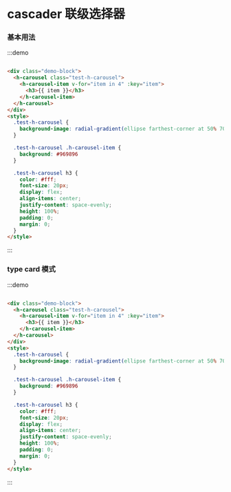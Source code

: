 <script>
  export default {
    data() {
      return {
        selectText: ["请选择省", "请选择市", "请选择区"],
        value1:[],
        data:[{
          name:'浙江1',
          children:[
            {
              name:'杭州1',
              children: [
                {name:'萧山1'},
                {name:'滨江1'},
              ]
            },
            {
              name:'衢州1',
              children: [
                {name:'常山1'},
                {name:'开化1'},
              ]
            }
          ]
        },{
          name:'浙江2',
          children:[
            {
              name:'杭州2',
              children: [
                {name:'萧山2'},
                {name:'滨江2'},
              ]
            }
          ]
        }]
      }
   }
  }
</script>

# cascader 联级选择器

### 基本用法

<template>
	<div>
    <p>当前值：{{value1}}</p>
    <h-cascader clearable :data="data" v-model="value1" placeholder="请选择"/>
  </div>
</template>
<script>
  export default {
    data() {
      return {
        selectText: [],
        value1:[],
        data:[{
          name:'浙江',
          children:[
            {
              name:'杭州',
              children: [
                {name:'萧山'},
                {name:'滨江'},
              ]
            },
            {
              name:'衢州',
              children: [
                {name:'常山'},
                {name:'开化'},
              ]
            }
          ]
        },{
          name:'浙江',
          children:[
            {
              name:'杭州',
              children: [
                {name:'萧山'},
                {name:'滨江'},
              ]
            }
          ]
        }]
      }
   }
  }
</script>

:::demo

```html

<div class="demo-block">
  <h-carousel class="test-h-carousel">
    <h-carousel-item v-for="item in 4" :key="item">
      <h3>{{ item }}</h3>
    </h-carousel-item>
  </h-carousel>
</div>
<style>
  .test-h-carousel {
    background-image: radial-gradient(ellipse farthest-corner at 50% 70%, #dee1e2 20%, #edf0f1 30%, #c3c6c7 60%);
  }

  .test-h-carousel .h-carousel-item {
    background: #969896
  }

  .test-h-carousel h3 {
    color: #fff;
    font-size: 20px;
    display: flex;
    align-items: center;
    justify-content: space-evenly;
    height: 100%;
    padding: 0;
    margin: 0;
  }
</style>

```

:::

### type card 模式

<template>
	<div>
    <p>当前值：{{value1}}</p>
    <h-cascader type="card" :select-text="selectText" :data="data" v-model="value1" placeholder="请选择"/>
  </div>
</template>
<script>
  export default {
    data() {
      return {
        selectText: ["请选择省", "请选择市", "请选择区"],
        value1:[],
        data:[{
          name:'浙江',
          children:[
            {
              name:'杭州',
              children: [
                {name:'萧山'},
                {name:'滨江'},
              ]
            },
            {
              name:'衢州',
              children: [
                {name:'常山'},
                {name:'开化'},
              ]
            }
          ]
        },{
          name:'浙江',
          children:[
            {
              name:'杭州',
              children: [
                {name:'萧山'},
                {name:'滨江'},
              ]
            }
          ]
        }]
      }
   }
  }
</script>

:::demo

```html

<div class="demo-block">
  <h-carousel class="test-h-carousel">
    <h-carousel-item v-for="item in 4" :key="item">
      <h3>{{ item }}</h3>
    </h-carousel-item>
  </h-carousel>
</div>
<style>
  .test-h-carousel {
    background-image: radial-gradient(ellipse farthest-corner at 50% 70%, #dee1e2 20%, #edf0f1 30%, #c3c6c7 60%);
  }

  .test-h-carousel .h-carousel-item {
    background: #969896
  }

  .test-h-carousel h3 {
    color: #fff;
    font-size: 20px;
    display: flex;
    align-items: center;
    justify-content: space-evenly;
    height: 100%;
    padding: 0;
    margin: 0;
  }
</style>

```

:::

[comment]: <> (### Carousel Attributes)

[comment]: <> (| 参数   | 说明         | 类型   | 可选值         | 默认值  |)

[comment]: <> (| ------ | ------------ | ------ | -------------- | ------- |)

[comment]: <> (| height | 走马灯的高度 | string | -------------  | '500px' |)

[comment]: <> (| width  | 走马灯的宽度 | string | -------------- | '100%'  |)









